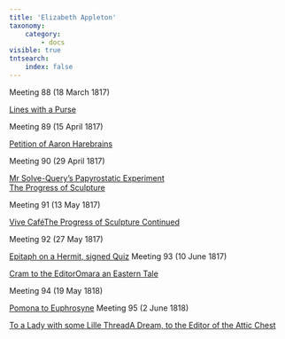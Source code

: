 ```yaml
---
title: 'Elizabeth Appleton'
taxonomy:
    category:
        - docs
visible: true
tntsearch:
    index: false
---
```


<span class="title">Meeting 88 (18 March 1817)</span>

[Lines with a Purse](../../season-9/meeting-88/purse)

<span class="title">Meeting 89 (15 April 1817)</span>

[Petition of Aaron Harebrains](../../season-9/meeting-89/petition)

<span class="title">Meeting 90 (29 April 1817)</span>

[Mr Solve-Query’s Papyrostatic Experiment](../../season-9/meeting-90/experiment)  
[The Progress of Sculpture](../../season-9/meeting-90/sculpture)

<span class="title">Meeting 91 (13 May 1817)</span>

[Vive Café](../../season-9/meeting-91/cafe)[The Progress of Sculpture Continued](../../season-9/meeting-91/sculpture)

<span class="title">Meeting 92 (27 May 1817)</span>

[Epitaph on a Hermit, signed Quiz](../../season-9/meeting-92/epitaph)
<span class="title">Meeting 93 (10 June 1817)</span>

[Cram to the Editor](../../season-9/meeting-93/cram)[Omara an Eastern Tale](../../season-9/meeting-93/omara)

<span class="title">Meeting 94 (19 May 1818)</span>

[Pomona to Euphrosyne](../../season-10/meeting-94/euphrosyne)
<span class="title">Meeting 95 (2 June 1818)</span>

[To a Lady with some Lille Thread](../../season-10/meeting-95/lille)[A Dream, to the Editor of the Attic Chest](../../season-10/meeting-95/dream)

